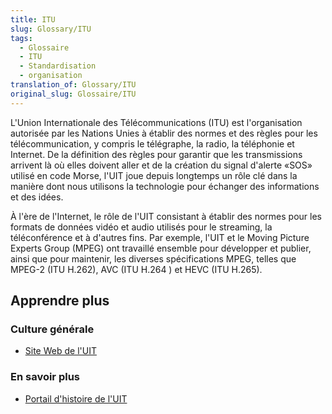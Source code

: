 ```yaml
---
title: ITU
slug: Glossary/ITU
tags:
  - Glossaire
  - ITU
  - Standardisation
  - organisation
translation_of: Glossary/ITU
original_slug: Glossaire/ITU
---
```

L'Union Internationale des Télécommunications (ITU) est l'organisation autorisée par les Nations Unies à établir des normes et des règles pour les télécommunication, y compris le télégraphe, la radio, la téléphonie et Internet. De la définition des règles pour garantir que les transmissions arrivent là où elles doivent aller et de la création du signal d'alerte «SOS» utilisé en code Morse, l'UIT joue depuis longtemps un rôle clé dans la manière dont nous utilisons la technologie pour échanger des informations et des idées.

À l'ère de l'Internet, le rôle de l'UIT consistant à établir des normes pour les formats de données vidéo et audio utilisés pour le streaming, la téléconférence et à d'autres fins. Par exemple, l'UIT et le Moving Picture Experts Group (MPEG) ont travaillé ensemble pour développer et publier, ainsi que pour maintenir, les diverses spécifications MPEG, telles que MPEG-2 (ITU H.262), AVC (ITU H.264 ) et HEVC (ITU H.265).

## Apprendre plus

### Culture générale

- [Site Web de l'UIT](https://www.itu.int/)

### En savoir plus

- [Portail d'histoire de l'UIT](https://www.itu.int/en/history/Pages/ITUsHistory.aspx)
